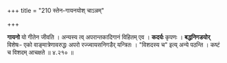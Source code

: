 +++
title = "210 स्तेन-गायनयोश् चाऽन्नम्"

+++


**गायनो** यो गीतेन  जीवति । अन्यस्य त्व् अपरान्तकादिगानं विहितम् एव । **कदर्यः** कृपणः । **बद्धनिगडयोर्** विशेषः- एको वाङ्मात्रेणावरुद्धः अपरो रज्ज्वायसनिगडैर् यन्त्रितः । "विशदस्य च" इत्य् अन्ये पठन्ति । कष्टं च विशदम् आचक्षते ॥ ४.२१० ॥